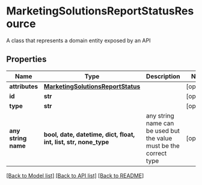 # MarketingSolutionsReportStatusResource

A class that represents a domain entity exposed by an API

## Properties
Name | Type | Description | Notes
------------ | ------------- | ------------- | -------------
**attributes** | [**MarketingSolutionsReportStatus**](MarketingSolutionsReportStatus.md) |  | [optional] 
**id** | **str** |  | [optional] 
**type** | **str** |  | [optional] 
**any string name** | **bool, date, datetime, dict, float, int, list, str, none_type** | any string name can be used but the value must be the correct type | [optional]

[[Back to Model list]](../README.md#documentation-for-models) [[Back to API list]](../README.md#documentation-for-api-endpoints) [[Back to README]](../README.md)


